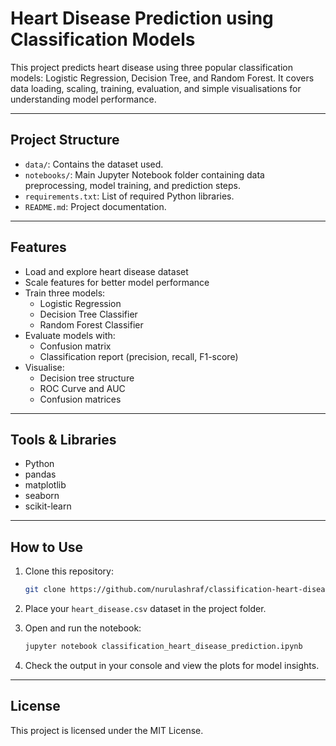 # Heart Disease Prediction using Classification Models

This project predicts heart disease using three popular classification models: Logistic Regression, Decision Tree, and Random Forest. It covers data loading, scaling, training, evaluation, and simple visualisations for understanding model performance.

---

## Project Structure

- `data/`: Contains the dataset used.
- `notebooks/`: Main Jupyter Notebook folder containing data preprocessing, model training, and prediction steps.
- `requirements.txt`: List of required Python libraries.
- `README.md`: Project documentation.

---

## Features

- Load and explore heart disease dataset
- Scale features for better model performance
- Train three models:
  - Logistic Regression
  - Decision Tree Classifier
  - Random Forest Classifier
- Evaluate models with:
  - Confusion matrix
  - Classification report (precision, recall, F1-score)
- Visualise:
  - Decision tree structure
  - ROC Curve and AUC
  - Confusion matrices

---

## Tools & Libraries

- Python
- pandas
- matplotlib
- seaborn
- scikit-learn

---

## How to Use

1. Clone this repository:
   ```bash
   git clone https://github.com/nurulashraf/classification-heart-disease-prediction.git
   ````

2. Place your `heart_disease.csv` dataset in the project folder.

3. Open and run the notebook:

   ```bash
   jupyter notebook classification_heart_disease_prediction.ipynb
   ```


4. Check the output in your console and view the plots for model insights.

---

## License

This project is licensed under the MIT License.
